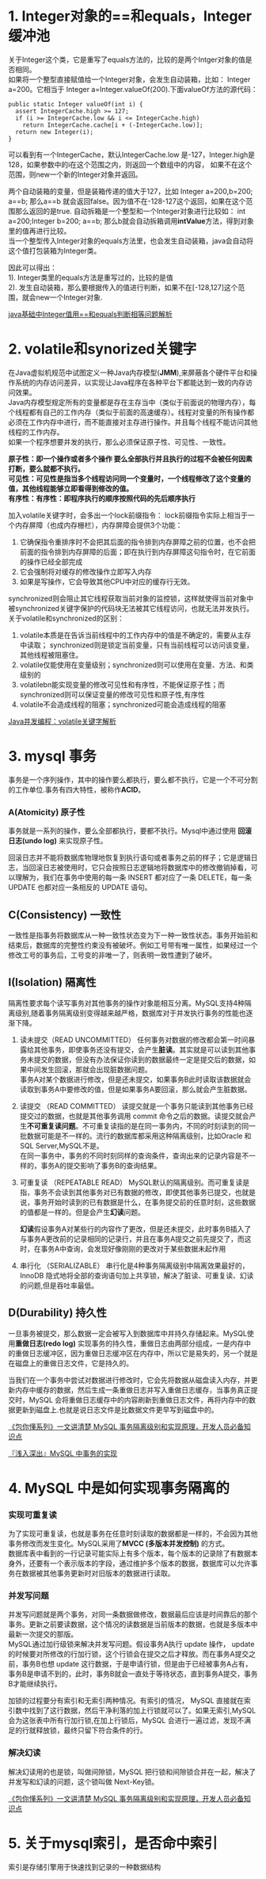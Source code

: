 #   1. Integer对象的==和equals，Integer缓冲池
关于Integer这个类，它是重写了equals方法的，比较的是两个Intger对象的值是否相同。  
如果将一个整型直接赋值给一个Integer对象，会发生自动装箱，比如： Integer a=200。它相当于 Integer a=Integer.valueOf(200).下面valueOf方法的源代码：  
```
public static Integer valueOf(int i) {  
  assert IntegerCache.high >= 127;  
  if (i >= IntegerCache.low && i <= IntegerCache.high)  
    return IntegerCache.cache[i + (-IntegerCache.low)];  
  return new Integer(i);  
}
```
可以看到有一个IntegerCache，默认IntegerCache.low 是-127，Integer.high是128，如果参数中的i在这个范围之内，则返回一个数组中的内容，
如果不在这个范围，则new一个新的Integer对象并返回。  

两个自动装箱的变量，但是装箱传递的值大于127，比如 Integer a=200,b=200; a==b; 那么a==b 就会返回false。因为值不在-128-127这个返回，如果在这个范围那么返回的是true.
自动拆箱是一个整型和一个Integer对象进行比较如： int a=200;Integer b=200; a==b; 那么b就会自动拆箱调用**intValue**方法，得到对象里的值再进行比较。  
当一个整型传入Integer对象的equals方法里，也会发生自动装箱，java会自动将这个值打包装箱为Integer类。  

因此可以得出：  
 1). Integer类里的equals方法是重写过的，比较的是值  
 2). 发生自动装箱，那么要根据传入的值进行判断，如果不在[-128,127]这个范围，就会new一个Integer对象.  

[java基础中Integer值用==和equals判断相等问题解析](https://blog.csdn.net/w112736112736/article/details/77986283)
    
#   2. volatile和synorized关键字
在Java虚拟机规范中试图定义一种Java内存模型(**JMM**),来屏蔽各个硬件平台和操作系统的内存访问差异，以实现让Java程序在各种平台下都能达到一致的内存访问效果。  
Java内存模型规定所有的变量都是存在主存当中（类似于前面说的物理内存），每个线程都有自己的工作内存（类似于前面的高速缓存）。线程对变量的所有操作都必须在工作内存中进行，而不能直接对主存进行操作。并且每个线程不能访问其他线程的工作内存。  
如果一个程序想要并发的执行，那么必须保证原子性、可见性、一致性。   
  
  
**原子性：即一个操作或者多个操作 要么全部执行并且执行的过程不会被任何因素打断，要么就都不执行。  
可见性：可见性是指当多个线程访问同一个变量时，一个线程修改了这个变量的值，其他线程能够立即看得到修改的值。  
有序性：有序性：即程序执行的顺序按照代码的先后顺序执行**  

加入volatile关键字时，会多出一个lock前缀指令：
lock前缀指令实际上相当于一个内存屏障（也成内存栅栏），内存屏障会提供3个功能：  
   1)  它确保指令重排序时不会把其后面的指令排到内存屏障之前的位置，也不会把前面的指令排到内存屏障的后面；即在执行到内存屏障这句指令时，在它前面的操作已经全部完成  
   2)  它会强制将对缓存的修改操作立即写入内存  
   3)  如果是写操作，它会导致其他CPU中对应的缓存行无效。    
   
synchronized则会阻止其它线程获取当前对象的监控锁，这样就使得当前对象中被synchronized关键字保护的代码块无法被其它线程访问，也就无法并发执行。
关于volatile和synchronized的区别：
1)  volatile本质是在告诉当前线程中的工作内存中的值是不确定的，需要从主存中读取； synchronized则是锁定当前变量，只有当前线程可以访问该变量，其他线程被阻塞住。
2)  volatile仅能使用在变量级别；synchronized则可以使用在变量、方法、和类级别的
3)  volatilebn能实现变量的修改可见性和有序性，不能保证原子性；而synchronized则可以保证变量的修改可见性和原子性,有序性
4)  volatile不会造成线程的阻塞；synchronized可能会造成线程的阻塞

[Java并发编程：volatile关键字解析](https://www.cnblogs.com/dolphin0520/p/3920373.html)
#   3. mysql 事务
事务是一个序列操作，其中的操作要么都执行，要么都不执行，它是一个不可分割的工作单位.事务有四大特性，被称作**ACID**。
### A(Atomicity) 原子性
事务就是一系列的操作，要么全部都执行，要都不执行。Mysql中通过使用 **回滚日志(undo log)** 来实现原子性。  

回滚日志并不能将数据库物理地恢复到执行语句或者事务之前的样子；它是逻辑日志，当回滚日志被使用时，它只会按照日志逻辑地将数据库中的修改撤销掉看，可以理解为，我们在事务中使用的每一条 INSERT 都对应了一条 DELETE，每一条 UPDATE 也都对应一条相反的 UPDATE 语句。

## C(Consistency) 一致性
一致性是指事务将数据库从一种一致性状态变为下一种一致性状态。事务开始前和结束后，数据库的完整性约束没有被破坏。例如工号带有唯一属性，如果经过一个修改工号的事务后，工号变的非唯一了，则表明一致性遭到了破坏。

## I(Isolation) 隔离性
隔离性要求每个读写事务对其他事务的操作对象能相互分离。MySQL支持4种隔离级别,随着事务隔离级别变得越来越严格，数据库对于并发执行事务的性能也逐渐下降。  
  
 1.  读未提交（READ UNCOMMITTED）
     任何事务对数据的修改都会第一时间暴露给其他事务，即使事务还没有提交，会产生**脏读**。其实就是可以读到其他事务未提交的数据，但没有办法保证你读到的数据最终一定是提交后的数据，如果中间发生回滚，那就会出现脏数据问题。  
     事务A对某个数据进行修改，但是还未提交，如果事务B此时读取该数据就会读取到事务A中要修改的值，但是如果事务A要回滚，那么就会产生脏数据。  
     
 2.  读提交 （READ COMMITTED）
     读提交就是一个事务只能读到其他事务已经提交过的数据，也就是其他事务调用 commit 命令之后的数据。读提交就会产生**不可重复读问题**。不可重复读指的是在同一事务内，不同的时刻读到的同一批数据可能是不一样的。流行的数据库都采用这种隔离级别，比如Oracle 和SQL Server,MySQL不是。  
     在同一事务中，事务的不同时刻同样的查询条件，查询出来的记录内容是不一样的，事务A的提交影响了事务B的查询结果。  
     
 3.  可重复读 （REPEATABLE READ）
     MySQL默认的隔离级别。而可重复读是指，事务不会读到其他事务对已有数据的修改，即使其他事务已提交，也就是说，事务开始时读到的已有数据是什么，在事务提交前的任意时刻，这些数据的值都是一样的。但是会产生**幻读**问题。  
     
     **幻读**假设事务A对某些行的内容作了更改，但是还未提交，此时事务B插入了与事务A更改前的记录相同的记录行，并且在事务A提交之前先提交了，而这时，在事务A中查询，会发现好像刚刚的更改对于某些数据未起作用
 4.  串行化 （SERIALIZABLE）
    串行化是4种事务隔离级别中隔离效果最好的，InnoDB 隐式地将全部的查询语句加上共享锁，解决了脏读、可重复读、幻读的问题,但是吞吐率最低。  
##  D(Durability) 持久性
一旦事务被提交，那么数据一定会被写入到数据库中并持久存储起来。MySQL使用**重做日志(redo log)** 实现事务的持久性，重做日志由两部分组成，一是内存中  的重做日志缓冲区，因为重做日志缓冲区在内存中，所以它是易失的，另一个就是在磁盘上的重做日志文件，它是持久的。    

当我们在一个事务中尝试对数据进行修改时，它会先将数据从磁盘读入内存，并更新内存中缓存的数据，然后生成一条重做日志并写入重做日志缓存，当事务真正提交时，MySQL 会将重做日志缓存中的内容刷新到重做日志文件，再将内存中的数据更新到磁盘上.也就是说日志文件是比数据文件更早写到磁盘中的。  

[《包你懂系列》一文讲清楚 MySQL 事务隔离级别和实现原理，开发人员必备知识点](https://juejin.im/post/5e81fcbae51d4546bb6f33e8#heading-15)       
   
   
[『浅入深出』MySQL 中事务的实现](https://draveness.me/mysql-transaction/)
#   4. MySQL 中是如何实现事务隔离的
###   实现可重复读
为了实现可重复读，也就是事务在任意时刻读取的数据都是一样的，不会因为其他事务修改而发生变化。MySQL采用了**MVCC (多版本并发控制)** 的方式。  
数据库表中看到的一行记录可能实际上有多个版本，每个版本的记录除了有数据本身外，还要有一个表示版本的字段，通过维护多个版本的数据，数据库可以允许事务在数据被其他事务更新时对旧版本的数据进行读取。  

###   并发写问题
并发写问题就是两个事务，对同一条数据做修改，数据最后应该是时间靠后的那个事务。更新之前要读数据，这个情况的读数据是当前版本的数据，也就是多版本中最新一次提交的那版。  
MySQL通过加行级锁来解决并发写问题。假设事务A执行 update 操作， update 的时候要对所修改的行加行锁，这个行锁会在提交之后才释放。而在事务A提交之前，事务B也想 update 这行数据，于是申请行锁，但是由于已经被事务A占有，事务B是申请不到的，此时，事务B就会一直处于等待状态，直到事务A提交，事务B才能继续执行。  
    
    
加锁的过程要分有索引和无索引两种情况。有索引的情况， MySQL 直接就在索引数中找到了这行数据，然后干净利落的加上行锁就可以了。如果无索引,MySQL 会为这张表中所有行加行锁,在加上行锁后，MySQL 会进行一遍过滤，发现不满足的行就释放锁，最终只留下符合条件的行。  
### 解决幻读  
解决幻读用的也是锁，叫做间隙锁，MySQL 把行锁和间隙锁合并在一起，解决了并发写和幻读的问题，这个锁叫做 Next-Key锁。  
  
[《包你懂系列》一文讲清楚 MySQL 事务隔离级别和实现原理，开发人员必备知识点](https://juejin.im/post/5e81fcbae51d4546bb6f33e8#heading-15)  
#   5. 关于mysql索引，是否命中索引
索引是存储引擎用于快速找到记录的一种数据结构
